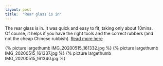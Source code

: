 ```yaml
---
layout: post
title:  "Rear glass is in"
---
```

The rear glass is in. It was quick and easy to fit, taking only about 10mins. Of course, it helps if you have the right tools and the correct rubbers (and not the cheap Chinese rubbish). [Read more here](/glass/rearscreen.html)

{% picture largethumb IMG_20200515_161332.jpg %}
{% picture largethumb IMG_20200515_161337.jpg %}
{% picture largethumb IMG_20200515_161340.jpg %}
